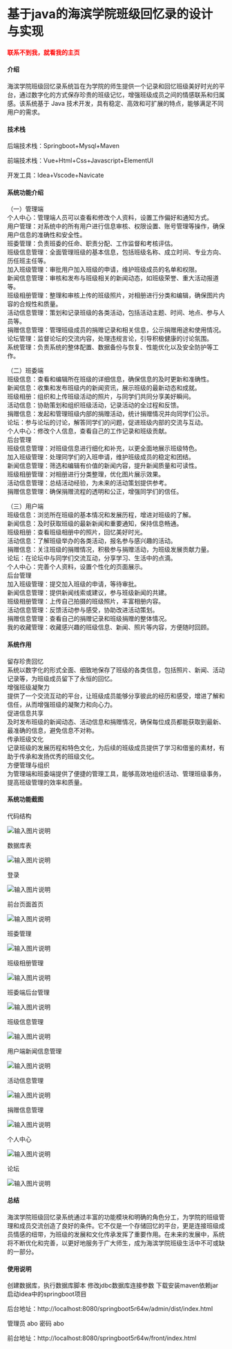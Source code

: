 # 基于java的海滨学院班级回忆录的设计与实现

<h4 style='color:red'>联系不到我，就看我的主页 </h4> 
 
#### 介绍

海滨学院班级回忆录系统旨在为学院的师生提供一个记录和回忆班级美好时光的平台，通过数字化的方式保存珍贵的班级记忆，增强班级成员之间的情感联系和归属感。该系统基于 Java 技术开发，具有稳定、高效和可扩展的特点，能够满足不同用户的需求。
#### 技术栈

后端技术栈：Springboot+Mysql+Maven

前端技术栈：Vue+Html+Css+Javascript+ElementUI

开发工具：Idea+Vscode+Navicate

#### 系统功能介绍

（一）管理端  
个人中心：管理端人员可以查看和修改个人资料，设置工作偏好和通知方式。  
用户管理：对系统中的所有用户进行信息审核、权限设置、账号管理等操作，确保用户信息的准确性和安全性。  
班委管理：负责班委的任命、职责分配、工作监督和考核评估。  
班级信息管理：全面管理班级的基本信息，包括班级名称、成立时间、专业方向、历任班主任等。  
加入班级管理：审批用户加入班级的申请，维护班级成员的名单和权限。  
新闻信息管理：审核和发布与班级相关的新闻动态，如班级荣誉、重大活动报道等。  
班级相册管理：整理和审核上传的班级照片，对相册进行分类和编辑，确保图片内容的合规性和质量。  
活动信息管理：策划和记录班级的各类活动，包括活动主题、时间、地点、参与人员等。  
捐赠信息管理：管理班级成员的捐赠记录和相关信息，公示捐赠用途和使用情况。  
论坛管理：监督论坛的交流内容，处理违规言论，引导积极健康的讨论氛围。  
系统管理：负责系统的整体配置、数据备份与恢复、性能优化以及安全防护等工作。  

（二）班委端  
班级信息：查看和编辑所在班级的详细信息，确保信息的及时更新和准确性。  
新闻信息：收集和发布班级内的新闻资讯，展示班级的最新动态和成就。  
班级相册：组织和上传班级活动的照片，与同学们共同分享美好瞬间。  
活动信息：协助策划和组织班级活动，记录活动的全过程和反馈。  
捐赠信息：发起和管理班级内部的捐赠活动，统计捐赠情况并向同学们公示。  
论坛：参与论坛的讨论，解答同学们的问题，促进班级内部的交流与互动。  
个人中心：修改个人信息，查看自己的工作记录和班级贡献。  
后台管理  
班级信息管理：对班级信息进行细化和补充，以更全面地展示班级特色。  
加入班级管理：处理同学们的入班申请，维护班级成员的稳定和团结。  
新闻信息管理：筛选和编辑有价值的新闻内容，提升新闻质量和可读性。  
班级相册管理：对相册进行分类整理，优化图片展示效果。  
活动信息管理：总结活动经验，为未来的活动策划提供参考。  
捐赠信息管理：确保捐赠流程的透明和公正，增强同学们的信任。  

（三）用户端  
班级信息：浏览所在班级的基本情况和发展历程，增进对班级的了解。  
新闻信息：及时获取班级的最新新闻和重要通知，保持信息畅通。  
班级相册：查看班级相册中的照片，回忆美好时光。  
活动信息：了解班级举办的各类活动，报名参与感兴趣的活动。  
捐赠信息：关注班级的捐赠情况，积极参与捐赠活动，为班级发展贡献力量。  
论坛：在论坛中与同学们交流互动，分享学习、生活中的点滴。  
个人中心：完善个人资料，设置个性化的页面展示。  
后台管理  
加入班级管理：提交加入班级的申请，等待审批。  
新闻信息管理：提供新闻线索或建议，参与班级新闻的共建。  
班级相册管理：上传自己拍摄的班级照片，丰富相册内容。  
活动信息管理：反馈活动参与感受，协助改进活动策划。  
捐赠信息管理：查看自己的捐赠记录和班级捐赠的整体情况。  
我的收藏管理：收藏感兴趣的班级信息、新闻、照片等内容，方便随时回顾。  

#### 系统作用

留存珍贵回忆  
系统以数字化的形式全面、细致地保存了班级的各类信息，包括照片、新闻、活动记录等，为班级成员留下了永恒的回忆。  
增强班级凝聚力  
提供了一个交流互动的平台，让班级成员能够分享彼此的经历和感受，增进了解和信任，从而增强班级的凝聚力和向心力。  
促进信息共享  
及时发布班级的新闻动态、活动信息和捐赠情况，确保每位成员都能获取到最新、最准确的信息，避免信息不对称。  
传承班级文化  
记录班级的发展历程和特色文化，为后续的班级成员提供了学习和借鉴的素材，有助于传承和发扬优秀的班级文化。  
方便管理与组织  
为管理端和班委端提供了便捷的管理工具，能够高效地组织活动、管理班级事务，提高班级管理的效率和质量。  

#### 系统功能截图

代码结构

![输入图片说明](images/3df5f6d1f37f410eac8298bf59ad7de.png)

数据库表

![输入图片说明](images/2b2550de97f7cc2a35c01b2708a1ed7.png)

登录

![输入图片说明](images/36942bae987a5ebe4def59952857c46.png)

前台页面首页

![输入图片说明](images/6b8371cd14f0ac9671881a9d68dda6d.png)

班委管理

![输入图片说明](images/0f95d6563320d27340adfe723ba6803.png)

班级相册管理

![输入图片说明](images/4fa6b2c1483d00ee2431f03f88147f2.png)

班委端后台管理

![输入图片说明](images/a2625844b2742d2cef106b46e51b49f.png)

班级信息管理

![输入图片说明](images/a8063a2154315151247ed03de7c35c3.png)

用户端新闻信息管理

![输入图片说明](images/1ab11413192dd6bc8b001856b43e71c.png)

活动信息管理

![输入图片说明](images/0cc6886d96986c3d0113caadfe823c0.png)

捐赠信息管理

![输入图片说明](images/6035a9cd1bfef389d0153d82d6bf6e8.png)

个人中心

![输入图片说明](images/099e2aa585e6225680e763902021885.png)

论坛

![输入图片说明](images/7effb3c12ef1432b7bb58c3adc113e3.png)

#### 总结

海滨学院班级回忆录系统通过丰富的功能模块和明确的角色分工，为学院的班级管理和成员交流创造了良好的条件。它不仅是一个存储回忆的平台，更是连接班级成员情感的纽带，为班级的发展和文化传承发挥了重要作用。在未来的发展中，系统将不断优化和完善，以更好地服务于广大师生，成为海滨学院班级生活中不可或缺的一部分。

#### 使用说明

创建数据库，执行数据库脚本 修改jdbc数据库连接参数 下载安装maven依赖jar 启动idea中的springboot项目

后台地址：http://localhost:8080/springboot5r64w/admin/dist/index.html

管理员  abo 密码 abo

前台地址：http://localhost:8080/springboot5r64w/front/index.html

